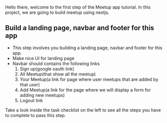 Hello there, welcome to the first step of the Meetup app tutorial. In this project, we are going to build meetup using nextjs.

## Build a landing page, navbar and footer for this app

- This step involves you building a landing page, navbar and footer for this app.
- Make nice UI for landing page
- Navbar should contains the following links
  1.  Sign up(google oauth link)
  2.  All Meetup(that show all the meetup)
  3.  Your Meetup(a link for page where user meetups that are added by that user)
  4.  Add Meetup(a link for the page where we will display a form for adding new meetups)
  5.  Logout link

Take a look inside the task checklist on the left to see all the steps you have to complete to pass this step.
